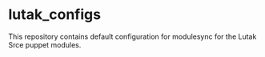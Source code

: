 # lutak_configs
This repository contains default configuration for modulesync for the Lutak Srce puppet modules.

